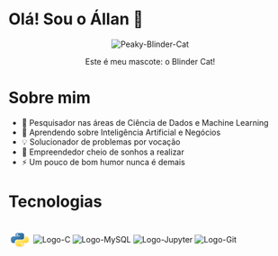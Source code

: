 # Olá! Sou o Állan 👋

<p align="center">
  <img class="center" src="https://user-images.githubusercontent.com/72108158/167319138-a070f814-c156-40c6-9f69-2aac6d20f154.gif" alt="Peaky-Blinder-Cat" style="height: 350px; width: 280px;"/>
</p>

<p align="center"> 
  Este é meu mascote: o Blinder Cat!
</p>

# Sobre mim
- 🔭 Pesquisador nas áreas de Ciência de Dados e Machine Learning
- 📖 Aprendendo sobre Inteligência Artificial e Negócios
- 💡 Solucionador de problemas por vocação
- 💬 Empreendedor cheio de sonhos a realizar
- ⚡ Um pouco de bom humor nunca é demais

# Tecnologias
<div style="display: inline_block"><br>
  <img align="center" alt="Logo-Python" height="30" width="40" src="https://raw.githubusercontent.com/devicons/devicon/master/icons/python/python-original.svg">
  <img align="center" alt="Logo-C" height="30" width="40" src="https://cdn.jsdelivr.net/gh/devicons/devicon/icons/c/c-original.svg">
  <img align="center" alt="Logo-MySQL" height="30" width="40" src="https://cdn.jsdelivr.net/gh/devicons/devicon/icons/mysql/mysql-original-wordmark.svg">
  <img align="center" alt="Logo-Jupyter" height="30" width="40" src="https://cdn.jsdelivr.net/gh/devicons/devicon/icons/jupyter/jupyter-original-wordmark.svg">
  <img align="center" alt="Logo-Git" height="30" width="40" src="https://cdn.jsdelivr.net/gh/devicons/devicon/icons/git/git-original.svg">
</div>
